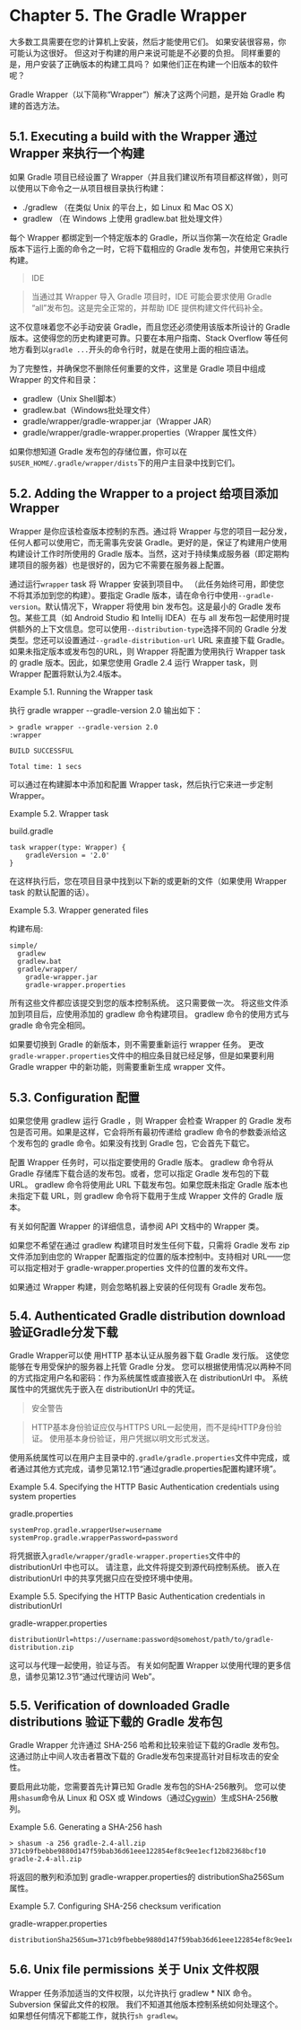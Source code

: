 Chapter 5. The Gradle Wrapper
===



大多数工具需要在您的计算机上安装，然后才能使用它们。 如果安装很容易，你可能认为这很好。 但这对于构建的用户来说可能是不必要的负担。 同样重要的是，用户安装了正确版本的构建工具吗？ 如果他们正在构建一个旧版本的软件呢？

Gradle Wrapper（以下简称“Wrapper”）解决了这两个问题，是开始 Gradle 构建的首选方法。

## 5.1. Executing a build with the Wrapper 通过 Wrapper 来执行一个构建

如果 Gradle 项目已经设置了 Wrapper（并且我们建议所有项目都这样做），则可以使用以下命令之一从项目根目录执行构建：

* ./gradlew <task>（在类似 Unix 的平台上，如 Linux 和 Mac OS X）
* gradlew <task>（在 Windows 上使用 gradlew.bat 批处理文件）

每个 Wrapper 都绑定到一个特定版本的 Gradle，所以当你第一次在给定 Gradle 版本下运行上面的命令之一时，它将下载相应的 Gradle 发布包，并使用它来执行构建。
 
>IDE

>当通过其  Wrapper 导入 Gradle 项目时，IDE 可能会要求使用 Gradle “all”发布包。这是完全正常的，并帮助 IDE 提供构建文件代码补全。

这不仅意味着您不必手动安装 Gradle，而且您还必须使用该版本所设计的 Gradle 版本。这使得您的历史构建更可靠。只要在本用户指南、Stack Overflow 等任何地方看到以`gradle ...`开头的命令行时，就是在使用上面的相应语法。

为了完整性，并确保您不删除任何重要的文件，这里是 Gradle 项目中组成 Wrapper 的文件和目录：

* gradlew（Unix Shell脚本）
* gradlew.bat（Windows批处理文件）
* gradle/wrapper/gradle-wrapper.jar（Wrapper JAR）
* gradle/wrapper/gradle-wrapper.properties（Wrapper 属性文件）

如果你想知道 Gradle 发布包的存储位置，你可以在`$USER_HOME/.gradle/wrapper/dists`下的用户主目录中找到它们。


## 5.2. Adding the Wrapper to a project 给项目添加 Wrapper

Wrapper 是你应该检查版本控制的东西。通过将 Wrapper 与您的项目一起分发，任何人都可以使用它，而无需事先安装 Gradle。更好的是，保证了构建用户使用构建设计工作时所使用的 Gradle 版本。当然，这对于持续集成服务器（即定期构建项目的服务器）也是很好的，因为它不需要在服务器上配置。

通过运行`wrapper` task 将 Wrapper 安装到项目中。 （此任务始终可用，即使您不将其添加到您的构建）。要指定 Gradle 版本，请在命令行中使用`--gradle-version`。默认情况下，Wrapper 将使用 bin 发布包。这是最小的 Gradle 发布包。某些工具（如 Android Studio 和 Intellij IDEA）在与 all 发布包一起使用时提供额外的上下文信息。您可以使用`--distribution-type`选择不同的 Gradle 分发类型。您还可以设置通过`--gradle-distribution-url` URL 来直接下载  Gradle。如果未指定版本或发布包的URL，则 Wrapper 将配置为使用执行 Wrapper task 的 gradle 版本。因此，如果您使用 Gradle 2.4 运行 Wrapper task，则 Wrapper 配置将默认为2.4版本。

Example 5.1. Running the Wrapper task

执行 gradle wrapper --gradle-version 2.0 输出如下：

```
> gradle wrapper --gradle-version 2.0
:wrapper

BUILD SUCCESSFUL

Total time: 1 secs
```

可以通过在构建脚本中添加和配置 Wrapper task，然后执行它来进一步定制 Wrapper。


Example 5.2. Wrapper task

build.gradle

```
task wrapper(type: Wrapper) {
    gradleVersion = '2.0'
}
```


在这样执行后，您在项目目录中找到以下新的或更新的文件（如果使用 Wrapper task 的默认配置的话）。

Example 5.3. Wrapper generated files

构建布局:

```
simple/
  gradlew
  gradlew.bat
  gradle/wrapper/
    gradle-wrapper.jar
    gradle-wrapper.properties
```

所有这些文件都应该提交到您的版本控制系统。 这只需要做一次。 将这些文件添加到项目后，应使用添加的 gradlew 命令构建项目。 gradlew 命令的使用方式与 gradle 命令完全相同。

如果要切换到 Gradle 的新版本，则不需要重新运行 wrapper 任务。 更改`gradle-wrapper.properties`文件中的相应条目就已经足够，但是如果要利用 Gradle wrapper  中的新功能，则需要重新生成 wrapper  文件。

## 5.3. Configuration 配置


如果您使用 gradlew 运行 Gradle ，则 Wrapper 会检查 Wrapper 的 Gradle 发布包是否可用。如果是这样，它会将所有最初传递给 gradlew 命令的参数委派给这个发布包的 gradle 命令。如果没有找到 Gradle 包，它会首先下载它。

配置 Wrapper 任务时，可以指定要使用的 Gradle 版本。 gradlew 命令将从 Gradle 存储库下载合适的发布包。或者，您可以指定 Gradle 发布包的下载 URL。 gradlew 命令将使用此 URL 下载发布包。如果您既未指定 Gradle 版本也未指定下载 URL，则 gradlew 命令将下载用于生成 Wrapper 文件的 Gradle 版本。

有关如何配置 Wrapper 的详细信息，请参阅 API 文档中的 Wrapper 类。

如果您不希望在通过 gradlew 构建项目时发生任何下载，只需将 Gradle 发布 zip 文件添加到由您的 Wrapper 配置指定的位置的版本控制中。支持相对 URL——您可以指定相对于 gradle-wrapper.properties 文件的位置的发布文件。

如果通过 Wrapper 构建，则会忽略机器上安装的任何现有 Gradle 发布包。

## 5.4. Authenticated Gradle distribution download  验证Gradle分发下载

Gradle Wrapper可以使 用HTTP 基本认证从服务器下载 Gradle 发行版。 这使您能够在专用受保护的服务器上托管 Gradle 分发。 您可以根据使用情况以两种不同的方式指定用户名和密码：作为系统属性或直接嵌入在 distributionUrl 中。 系统属性中的凭据优先于嵌入在 distributionUrl 中的凭证。

>安全警告

>HTTP基本身份验证应仅与HTTPS URL一起使用，而不是纯HTTP身份验证。 使用基本身份验证，用户凭据以明文形式发送。

使用系统属性可以在用户主目录中的`.gradle/gradle.properties`文件中完成，或者通过其他方式完成，请参见第12.1节“通过gradle.properties配置构建环境”。


Example 5.4. Specifying the HTTP Basic Authentication credentials using system properties

gradle.properties

```
systemProp.gradle.wrapperUser=username
systemProp.gradle.wrapperPassword=password
```

将凭据嵌入`gradle/wrapper/gradle-wrapper.properties`文件中的 distributionUrl 中也可以。 请注意，此文件将提交到源代码控制系统。 嵌入在 distributionUrl 中的共享凭据只应在受控环境中使用。

Example 5.5. Specifying the HTTP Basic Authentication credentials in distributionUrl

gradle-wrapper.properties

```
distributionUrl=https://username:password@somehost/path/to/gradle-distribution.zip
```

这可以与代理一起使用，验证与否。 有关如何配置 Wrapper 以使用代理的更多信息，请参见第12.3节“通过代理访问 Web”。

## 5.5. Verification of downloaded Gradle distributions  验证下载的 Gradle 发布包

Gradle Wrapper 允许通过 SHA-256 哈希和比较来验证下载的Gradle 发布包。 这通过防止中间人攻击者篡改下载的 Gradle发布包来提高针对目标攻击的安全性。

要启用此功能，您需要首先计算已知 Gradle 发布包的SHA-256散列。 您可以使用`shasum`命令从 Linux 和 OSX 或 Windows（通过[Cygwin](https://www.cygwin.com/)）生成SHA-256散列。

Example 5.6. Generating a SHA-256 hash

```
> shasum -a 256 gradle-2.4-all.zip
371cb9fbebbe9880d147f59bab36d61eee122854ef8c9ee1ecf12b82368bcf10  gradle-2.4-all.zip
```

将返回的散列和添加到 gradle-wrapper.properties的 distributionSha256Sum 属性。


Example 5.7. Configuring SHA-256 checksum verification

gradle-wrapper.properties

```
distributionSha256Sum=371cb9fbebbe9880d147f59bab36d61eee122854ef8c9ee1ecf12b82368bcf10
```

## 5.6. Unix file permissions 关于 Unix 文件权限

Wrapper 任务添加适当的文件权限，以允许执行 gradlew * NIX 命令。 Subversion 保留此文件的权限。 我们不知道其他版本控制系统如何处理这个。 如果想任何情况下都能工作，就执行`sh gradlew`。
